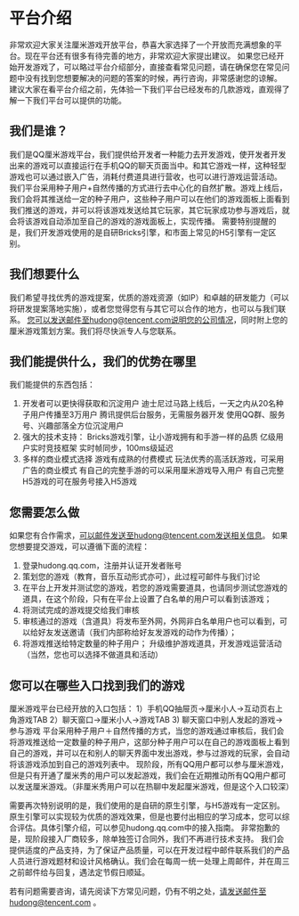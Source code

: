 # 平台介绍

非常欢迎大家关注厘米游戏开放平台，恭喜大家选择了一个开放而充满想象的平台。现在平台还有很多有待完善的地方，非常欢迎大家提出建议。
如果您已经开始开发游戏了，可以略过平台介绍部分，直接查看常见问题，请在确保您在常见问题中没有找到您想要解决的问题的答案的时候，再行咨询，非常感谢您的谅解。
建议大家在看平台介绍之前，先体验一下我们平台已经发布的几款游戏，直观得了解一下我们平台可以提供的功能。

## 我们是谁？
我们是QQ厘米游戏平台，我们提供给开发者一种能力去开发游戏，使开发者开发出来的游戏可以直接运行在手机QQ的聊天页面当中。和其它游戏一样，这种轻型游戏也可以通过嵌入广告，消耗付费道具进行营收，也可以进行游戏运营活动。
我们平台采用种子用户+自然传播的方式进行去中心化的自然扩散。游戏上线后，我们会将其推送给一定的种子用户，这些种子用户可以在他们的游戏面板上面看到我们推送的游戏，并可以将该游戏发送给其它玩家，其它玩家成功参与游戏后，就会将该游戏自动添加至自己的游戏的游戏面板上，实现传播。
需要特别提醒的是，我们开发游戏使用的是自研Bricks引擎，和市面上常见的H5引擎有一定区别。

## 我们想要什么
我们希望寻找优秀的游戏提案，优质的游戏资源（如IP）和卓越的研发能力（可以将研发提案落地实施），或者您觉得您有与其它可以合作的地方，也可以与我们联系。
您可以发送邮件至hudong@tencent.com说明您的公司情况，同时附上您的厘米游戏策划方案。我们将尽快派专人与您联系。

## 我们能提供什么，我们的优势在哪里
我们能提供的东西包括：
1)	开发者可以更快得获取和沉淀用户
	迪士尼过马路上线后，一天之内从20名种子用户传播至3万用户
	腾讯提供后台服务，无需服务器开发
	使用QQ群、服务号、兴趣部落全方位沉淀用户
2)	强大的技术支持：
	Bricks游戏引擎，让小游戏拥有和手游一样的品质
	亿级用户实时竞技框架
	实时帧同步，100ms级延迟
3)	多样的商业模式选择
	游戏有成熟的付费模式
	玩法优秀的高活跃游戏，可采用广告的商业模式
	有自己的完整手游的可以采用厘米游戏导入用户
	有自己完整H5游戏的可在服务号接入H5游戏

## 您需要怎么做
如果您有合作需求，可以邮件发送至hudong@tencent.com发送相关信息。
如果您想要提交游戏，可以遵循下面的流程：
1)	登录hudong.qq.com，注册并认证开发者账号
2)	策划您的游戏（教育，音乐互动形式亦可），此过程可邮件与我们讨论
3)	在平台上开发并测试您的游戏，若您的游戏需要道具，也请同步测试您游戏的道具，在这个阶段，只有在平台上设置了白名单的用户可以看到该游戏；
4)	将测试完成的游戏提交给我们审核
5)	审核通过的游戏（含道具）将发布至外网，外网非白名单用户也可以看到，可以给好友发送邀请（我们内部称给好友发游戏的动作为传播）；
6)	将游戏推送给特定数量的种子用户；
升级维护游戏道具，开发游戏运营活动（当然，您也可以选择不做道具和活动）

## 您可以在哪些入口找到我们的游戏
厘米游戏平台已经开放的入口包括：
	1）手机QQ抽屉页→厘米小人→互动页右上角游戏TAB
	2）聊天窗口→厘米小人→游戏TAB
	3) 聊天窗口中别人发起的游戏→参与游戏
平台采用种子用户＋自然传播的方式，当您的游戏通过审核后，我们会将游戏推送给一定数量的种子用户，这部分种子用户可以在自己的游戏面板上看到自己的游戏，并可以在和别人的聊天界面中发出游戏，参与过游戏的玩家，会自动将该游戏添加到自己的游戏列表中。
现阶段，所有QQ用户都可以参与厘米游戏，但是只有开通了厘米秀的用户可以发起游戏，我们会在近期推动所有QQ用户都可以发送厘米游戏。（非厘米秀用户可以在热聊中发起厘米游戏，但是这个入口较深）


需要再次特别说明的是，我们使用的是自研的原生引擎，与H5游戏有一定区别。原生引擎可以实现较为优质的游戏效果，但是也要付出相应的学习成本，您可以综合评估。具体引擎介绍，可以参见hudong.qq.com中的接入指南。
非常抱歉的是，现阶段接入厂商较多，除单独签订合同外，我们不再进行技术支持。
我们会提供适度的产品支持，为了保证产品质量，可以在开发过程中邮件联系我们的产品人员进行游戏题材和设计风格确认。我们会在每周一统一处理上周邮件，并在周三之前邮件给与回复，遇法定节假日顺延。

若有问题需要咨询，请先阅读下方常见问题，仍有不明之处，请发送邮件至hudong@tencent.com 。
